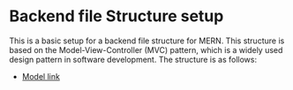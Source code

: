# Backend file Structure setup

This is a basic setup for a backend file structure for MERN. This structure is based on the Model-View-Controller (MVC) pattern, which is a widely used design pattern in software development. The structure is as follows:

- [Model link](https://app.eraser.io/workspace/TK682zlKniVYn7rypUcj?origin=share)
